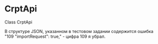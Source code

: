 # CrptApi
Class CrptApi

В структуре JSON, указанном в тестовом задании содержится ошибка "109 "importRequest": true," - цифра 109 я убрал.
